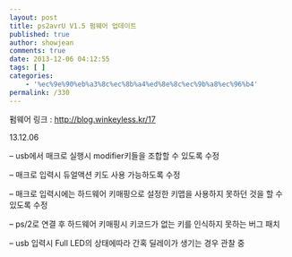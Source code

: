```yaml
---
layout: post
title: ps2avrU V1.5 펌웨어 업데이트
published: true
author: showjean
comments: true
date: 2013-12-06 04:12:55
tags: [ ]
categories:
    - '%ec%9e%90%eb%a3%8c%ec%8b%a4%ed%8e%8c%ec%9b%a8%ec%96%b4'
permalink: /330
---
```

펌웨어 링크 : http://blog.winkeyless.kr/17



13.12.06



&#8211;&nbsp;usb에서 매크로 실행시 modifier키들을 조합할 수 있도록 수정

&#8211;&nbsp;매크로 입력시 듀얼액션 키도 사용 가능하도록 수정

&#8211;&nbsp;매크로 입력시에는 하드웨어 키매핑으로 설정한 키맵을 사용하지 못하던 것을 할 수 있도록 수정

&#8211;&nbsp;ps/2로 연결 후 하드웨어 키매핑시 키코드가 없는 키를 인식하지 못하는 버그 패치

&#8211; usb 입력시 Full LED의 상태에따라 간혹 딜레이가 생기는 경우 관찰 중